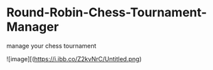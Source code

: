 # Round-Robin-Chess-Tournament-Manager
manage your chess tournament

![image][(https://i.ibb.co/Z2kvNrC/Untitled.png)
